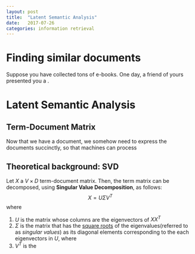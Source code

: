 ```yaml
---
layout: post
title:  "Latent Semantic Analysis"
date:   2017-07-26
categories: information retrieval
---
```

# Finding similar documents
Suppose you have collected tons of e-books. One day, a friend of yours presented you a .
# Latent Semantic Analysis
## Term-Document Matrix
Now that we have a document, we somehow need to express the documents succinctly, so that machines can process
## Theoretical background: SVD
Let $X$ a $V\times D$ term-document matrix. Then, the term matrix can be decomposed, using **Singular Value Decomposition**, as follows:
$$X=U\Sigma V^T$$
where
1. $U$ is the matrix whose columns are the eigenvectors of $XX^T$
2. $\Sigma$ is the matrix that has the <u>square roots</u> of the eigenvalues(referred to as *singular values*) as its diagonal elements corresponding to the each eigenvectors in $U$, where
3. $V^T$ is the
